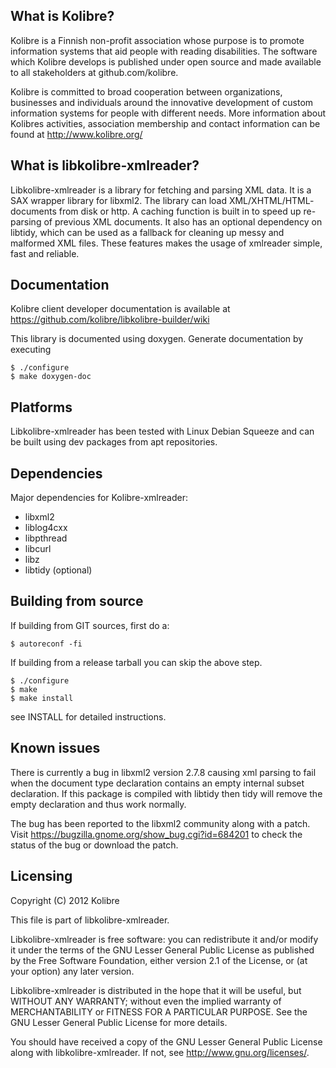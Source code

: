 What is Kolibre?
---------------------------------
Kolibre is a Finnish non-profit association whose purpose is to promote
information systems that aid people with reading disabilities. The software
which Kolibre develops is published under open source and made available to all
stakeholders at github.com/kolibre.

Kolibre is committed to broad cooperation between organizations, businesses and
individuals around the innovative development of custom information systems for
people with different needs. More information about Kolibres activities, association 
membership and contact information can be found at http://www.kolibre.org/

What is libkolibre-xmlreader?
---------------------------------
Libkolibre-xmlreader is a library for fetching and parsing XML data. 
It is a SAX wrapper library for libxml2. The library can load XML/XHTML/HTML-
documents from disk or http. A caching function is built in to speed up re-parsing 
of previous XML documents. It also has an optional dependency on libtidy, which 
can be used as a fallback for cleaning up messy and malformed XML files. 
These features makes the usage of xmlreader simple, fast and reliable.

Documentation
---------------------------------
Kolibre client developer documentation is available at 
https://github.com/kolibre/libkolibre-builder/wiki

This library is documented using doxygen. Generate documentation by executing

    $ ./configure
    $ make doxygen-doc

Platforms
---------------------------------
Libkolibre-xmlreader has been tested with Linux Debian Squeeze and can be built
using dev packages from apt repositories.

Dependencies
---------------------------------
Major dependencies for Kolibre-xmlreader:

* libxml2
* liblog4cxx
* libpthread
* libcurl
* libz
* libtidy (optional)

Building from source
---------------------------------
If building from GIT sources, first do a:

    $ autoreconf -fi

If building from a release tarball you can skip the above step.

    $ ./configure
    $ make
    $ make install

see INSTALL for detailed instructions.

Known issues
---------------------------------
There is currently a bug in libxml2 version 2.7.8 causing xml parsing to fail
when the document type declaration contains an empty internal subset declaration.
If this package is compiled with libtidy then tidy will remove the empty
declaration and thus work normally.

The bug has been reported to the libxml2 community along with a patch. Visit
https://bugzilla.gnome.org/show_bug.cgi?id=684201 to check the status of the bug
or download the patch.

Licensing
---------------------------------
Copyright (C) 2012 Kolibre

This file is part of libkolibre-xmlreader.

Libkolibre-xmlreader is free software: you can redistribute it and/or modify
it under the terms of the GNU Lesser General Public License as published by
the Free Software Foundation, either version 2.1 of the License, or
(at your option) any later version.

Libkolibre-xmlreader is distributed in the hope that it will be useful,
but WITHOUT ANY WARRANTY; without even the implied warranty of
MERCHANTABILITY or FITNESS FOR A PARTICULAR PURPOSE.  See the
GNU Lesser General Public License for more details.

You should have received a copy of the GNU Lesser General Public License
along with libkolibre-xmlreader. If not, see <http://www.gnu.org/licenses/>.

